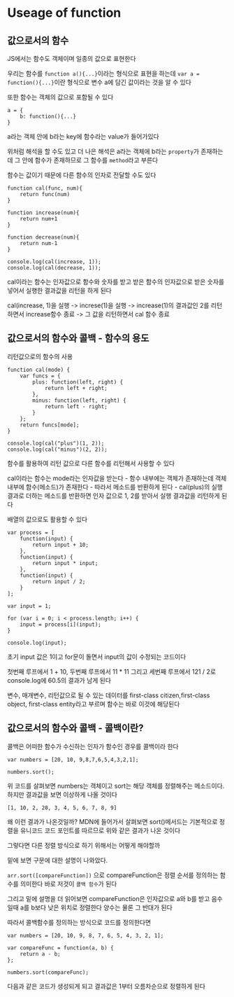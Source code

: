 # Useage of function

## 값으로서의 함수

JS에서는 함수도 객체이며 일종의 값으로 표현한다

우리는 함수를 `function a(){...}`이라는 형식으로 표현을 하는데 `var a = function(){...}`이란 형식으로 변수 a에 담긴 값이라는 것을 알 수 있다

또한 함수는 객체의 값으로 포함될 수 있다

```
a = {
    b: function(){...}
}
```

a라는 객체 안에 b라는 key에 함수라는 value가 들어가있다

위처럼 해석을 할 수도 있고 더 나은 해석은 a라는 객체에 b라는 `property`가 존재하는데 그 안에 함수가 존재하므로 그 함수를 `method`라고 부른다

함수는 값이기 때문에 다른 함수의 인자로 전달할 수도 있다

```
function cal(func, num){
    return func(num)
}

function increase(num){
    return num+1
}

function decrease(num){
    return num-1
}

console.log(cal(increase, 1));
console.log(cal(decrease, 1));
```

cal이라는 함수는 인자값으로 함수와 숫자를 받고 받은 함수의 인자값으로 받은 숫자를 넣어서 실행한 결과값을 리턴을 하게 된다

cal(increase, 1)을 실행 -> increse(1)을 실행 -> increase(1)의 결과값인 2를 리턴하면서 increase함수 종료 -> 그 값을 리턴하면서 cal 함수 종료

## 값으로서의 함수와 콜백 - 함수의 용도

리턴값으로의 함수의 사용

```
function cal(mode) {
    var funcs = {
        plus: function(left, right) {
            return left + right;
        },
        minus: function(left, right) {
            return left - right;
        }
    };
    return funcs[mode];
}

console.log(cal("plus")(1, 2));
console.log(cal("minus")(2, 2));
```

함수를 활용하여 리턴 값으로 다른 함수를 리턴해서 사용할 수 있다

cal이라는 함수는 mode라는 인자값을 받는다 - 함수 내부에는 객체가 존재하는데 객체 내부에 함수(메소드)가 존재한다 - 따라서 메소드를 반환하게 된다 - cal(plus)의 실행 결과로 더하는 메소드를 반환하면 인자 값으로 1, 2를 받아서 실행 결과값을 리턴하게 된다

배열의 값으로도 활용할 수 있다

```
var process = [
    function(input) {
        return input + 10;
    },
    function(input) {
        return input * input;
    },
    function(input) {
        return input / 2;
    }
];

var input = 1;

for (var i = 0; i < process.length; i++) {
    input = process[i](input);
}

console.log(input);
```

초기 input 값은 1이고 for문이 돌면서 input의 값이 수정되는 코드이다

첫번째 루프에서 1 + 10, 두번째 루프에서 11 \* 11 그리고 세번째 루프에서 121 / 2로 console.log에 60.5의 결과가 남게 된다

변수, 매개변수, 리턴값으로 될 수 있는 데이터를 first-class citizen,first-class object, first-class entity라고 부르며 함수는 바로 이것에 해당된다

## 값으로서의 함수와 콜백 - 콜백이란?

콜백은 어떠한 함수가 수신하는 인자가 함수인 경우를 콜백이라 한다

```
var numbers = [20, 10, 9,8,7,6,5,4,3,2,1];

numbers.sort();
```

위 코드를 살펴보면 numbers는 객체이고 sort는 해당 객체를 정렬해주는 메소드이다. 하지만 결과값을 보면 이상하게 나올 것이다

`[1, 10, 2, 20, 3, 4, 5, 6, 7, 8, 9]`

왜 이런 결과가 나온것일까? MDN에 들어가서 살펴보면 sort()메서드는 기본적으로 정렬을 유니코드 코드 포인트를 따르므로 위와 같은 결과가 나온 것이다

그렇다면 다른 정렬 방식으로 하기 위해서는 어떻게 해야할까

밑에 보면 구문에 대한 설명이 나와았다.

`arr.sort([compareFunction])` 으로 compareFunction은 정렬 순서를 정의하는 함수를 의미한다 바로 저것이 `콜백 함수`가 된다

그리고 밑에 설명을 더 읽어보면 compareFunction은 인자값으로 a와 b를 받고 음수일때 a를 b보다 낮은 위치로 정렬한다 양수는 물론 그 반대가 된다

따라서 콜백함수를 정의하는 방식으로 코드를 정의한다면

```
var numbers = [20, 10, 9, 8, 7, 6, 5, 4, 3, 2, 1];

var compareFunc = function(a, b) {
    return a - b;
};

numbers.sort(compareFunc);
```

다음과 같은 코드가 생성되게 되고 결과값은 1부터 오름차순으로 정렬하게 된다

